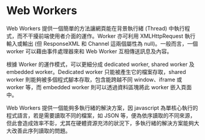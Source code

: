 # Web Workers

<script type="text/javascript" src="gitbook/app.js"></script>
<script type="text/javascript" src="js/general.js"></script>

Web Workers 提供一個簡單的方法讓網頁能在背景執行緒 (Thread) 中執行程式，而不干擾前端使用者介面的運作。Worker 亦可利用 XMLHttpRequest 執行輸入或輸出 (但 ResponseXML 和 Channel 這兩個屬性為 null)。一般而言，一個 worker 可以藉由事件處理器來和 Web Worker 互相傳送訊息及內容。

根據 Worker 的運作模式，可以更細分成 dedicated worker, shared worker 及 embedded worker。Dedicated worker 只能被產生它的檔案存取，shared worker 則能夠被多個程式腳本存取，包含能跨越不同 window、iframe 或 worker 等，而 embedded worker 則可以透過資料區塊將此 worker 嵌入頁面中。

Web Workers 提供一個能夠多執行緒的解決方案，因 javascript 為單核心執行的程式語言，若是需要讀取不同的檔案，如 JSON 等，便為依序讀取的不同來源，但此會造成效率不彰，尤其在硬體資源充沛的狀況下，多執行緒的解決方案能夠大大改善此序列讀取的問題。